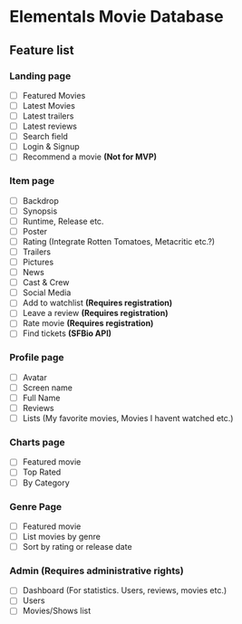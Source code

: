 # Elementals Movie Database

## Feature list

### Landing page

- [ ] Featured Movies
- [ ] Latest Movies
- [ ] Latest trailers
- [ ] Latest reviews
- [ ] Search field
- [ ] Login & Signup
- [ ] Recommend a movie **(Not for MVP)**

### Item page

- [ ] Backdrop
- [ ] Synopsis
- [ ] Runtime, Release etc.
- [ ] Poster
- [ ] Rating (Integrate Rotten Tomatoes, Metacritic etc.?)
- [ ] Trailers
- [ ] Pictures
- [ ] News
- [ ] Cast & Crew
- [ ] Social Media
- [ ] Add to watchlist  **(Requires registration)**
- [ ] Leave a review  **(Requires registration)**
- [ ] Rate movie  **(Requires registration)**
- [ ] Find tickets **(SFBio API)**

### Profile page
- [ ] Avatar
- [ ] Screen name
- [ ] Full Name
- [ ] Reviews
- [ ] Lists (My favorite movies, Movies I havent watched etc.)

### Charts page
- [ ] Featured movie
- [ ] Top Rated
- [ ] By Category

### Genre Page
- [ ] Featured movie
- [ ] List movies by genre
- [ ] Sort by rating or release date

### Admin **(Requires administrative rights)**

- [ ] Dashboard (For statistics. Users, reviews, movies etc.)
- [ ] Users
- [ ] Movies/Shows list
